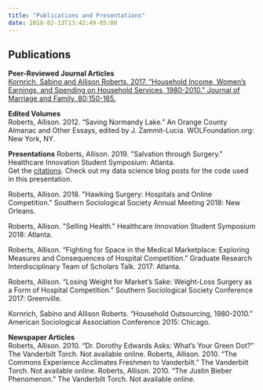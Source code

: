```yaml
---
title: "Publications and Presentations"
date: 2018-02-13T13:42:49-05:00
---
```


## Publications
**Peer-Reviewed Journal Articles**  
[Kornrich, Sabino and Allison Roberts. 2017. “Household Income, Women’s Earnings, and Spending on Household Services, 1980-2010." Journal of Marriage and Family. 80:150-165.](https://onlinelibrary.wiley.com/doi/full/10.1111/jomf.12450)

**Edited Volumes**  
Roberts, Allison. 2012. “Saving Normandy Lake.” An Orange County Almanac and Other Essays, edited by J. Zammit-Lucia. WOLFoundation.org: New York, NY.

**Presentations**
Roberts, Allison. 2019. "Salvation through Surgery."  Healthcare Innovation Student Symposium: Atlanta.  
Get the [citations](/files/References_HIP2019.pdf).
Check out my data science blog posts for the code used in this presentation.

Roberts, Allison. 2018. "Hawking Surgery: Hospitals and Online Competition." Southern Sociological Society Annual Meeting 2018: New Orleans.

Roberts, Allison. "Selling Health." Healthcare Innovation Student Symposium 2018: Atlanta.

Roberts, Allison. “Fighting for Space in the Medical Marketplace: Exploring Measures and Consequences of Hospital Competition.” Graduate Research Interdisciplinary Team of Scholars Talk. 2017: Atlanta.

Roberts, Allison. “Losing Weight for Market’s Sake: Weight-Loss Surgery as a Form of Hospital Competition.” Southern Sociological Society Conference 2017: Greenville.

Kornrich, Sabino and Allison Roberts. “Household Outsourcing, 1980-2010.” American Sociological Association Conference 2015: Chicago.

**Newspaper Articles**  
Roberts, Allison. 2010. “Dr. Dorothy Edwards Asks: What’s Your Green Dot?” The Vanderbilt Torch. Not available online.
Roberts, Allison. 2010. “The Commons Experience Acclimates Freshmen to Vanderbilt.” The Vanderbilt Torch. Not available online.
Roberts, Allison. 2010. “The Justin Bieber Phenomenon.” The Vanderbilt Torch. Not available online.





